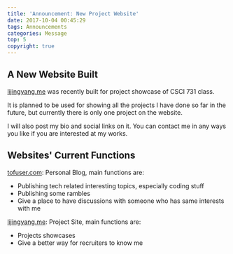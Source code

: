 ```yaml
---
title: 'Announcement: New Project Website'
date: 2017-10-04 00:45:29
tags: Announcements
categories: Message
top: 5
copyright: true
---
```


## A New Website Built

[lijingyang.me](https://lijingyang.me/index.html) was recently built for project showcase of CSCI 731 class. 

It is planned to be used for showing all the projects I have done so far in the future, but currently there is only one project on the website.

I will also post my bio and social links on it. You can contact me in any ways you like if you are interested at my works.

## Websites' Current Functions

[tofuser.com](https://tofuser.com): 
Personal Blog, main functions are:
* Publishing tech related interesting topics, especially coding stuff
* Publishing some rambles
* Give a place to have discussions with someone who has same interests with me

[lijingyang.me]():
Project Site, main functions are:
* Projects showcases
* Give a better way for recruiters to know me



